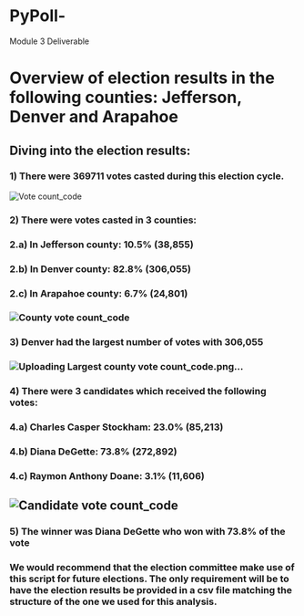 # PyPoll-
Module 3 Deliverable

# Overview of election results in the following counties: Jefferson, Denver and Arapahoe

## Diving into the election results:

### 1) There were 369711 votes casted during this election cycle.
![Vote count_code](https://user-images.githubusercontent.com/114181709/196309932-85d22a7f-f262-4f9c-bea0-91d8d98368f1.png)

### 2) There were votes casted in 3 counties:
###   2.a) In Jefferson county: 10.5% (38,855)
###      2.b) In Denver county: 82.8% (306,055)
###      2.c) In Arapahoe county: 6.7% (24,801)
###      ![County vote count_code](https://user-images.githubusercontent.com/114181709/196310342-05c47386-a1a6-4bc4-bece-0de6a2fe5d92.png)

###    3) Denver had the largest number of votes with 306,055 
###    ![Uploading Largest county vote count_code.png…]()
    
 ###   4) There were 3 candidates which received the following votes:
 ###     4.a) Charles Casper Stockham: 23.0% (85,213)
 ###     4.b) Diana DeGette: 73.8% (272,892)
 ###     4.c) Raymon Anthony Doane: 3.1% (11,606)
 ##   ![Candidate vote count_code](https://user-images.githubusercontent.com/114181709/196310629-573d79dc-9755-415a-bee9-4c291af55ca1.png)

 ###   5) The winner was Diana DeGette who won with 73.8% of the vote

### We would recommend that the election committee make use of this script for future elections. The only requirement will be to have the election results be provided in a csv file matching the structure of the one we used for this analysis.

